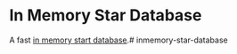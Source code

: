 # In Memory Star Database

A fast [in memory start database](https://pschatzmann.github.io/in-memory-star-database/doc/index.html).# inmemory-star-database
